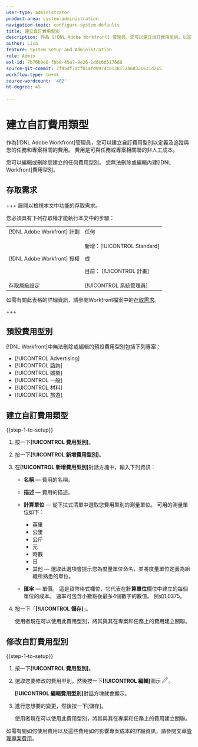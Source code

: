 ```yaml
---
user-type: administrator
product-area: system-administration
navigation-topic: configure-system-defaults
title: 建立自訂費用型別
description: 作為 [!DNL Adobe Workfront] 管理員，您可以建立自訂費用型別，以定義及追蹤與您的任務和專案相關的費用。 費用是可與任務或專案相關聯的非人工成本。
author: Lisa
feature: System Setup and Administration
role: Admin
exl-id: 7b76b9e8-fbb8-45a7-9e26-1ddc6d5176d8
source-git-commit: 7f95df7acfb1afd0974c0138152a68326631d265
workflow-type: tm+mt
source-wordcount: '402'
ht-degree: 4%

---
```


# 建立自訂費用類型

<!--**DON'T DELETE, DRAFT OR HIDE THIS ARTICLE. IT IS LINKED TO THE PRODUCT THROUGH THE CONTEXT SENSITIVE HELP LINKS.-->

作為[!DNL Adobe Workfront]管理員，您可以建立自訂費用型別以定義及追蹤與您的任務和專案相關的費用。 費用是可與任務或專案相關聯的非人工成本。

您可以編輯或刪除您建立的任何費用型別。 您無法刪除或編輯內建[!DNL Workfront]費用型別。

## 存取需求

+++ 展開以檢視本文中功能的存取需求。

您必須具有下列存取權才能執行本文中的步驟：

<table style="table-layout:auto"> 
 <col> 
 <col> 
 <tbody> 
  <tr> 
   <td role="rowheader">[!DNL Adobe Workfront] 計劃</td> 
   <td>任何</td> 
  </tr> 
  <tr> 
   <td role="rowheader">[!DNL Adobe Workfront] 授權</td> 
   <td><p>新增：[!UICONTROL Standard]</p>
   或
   <p>目前： [!UICONTROL 計畫]</p>
   </td> 
  </tr> 
  <tr> 
   <td role="rowheader">存取層級設定</td> 
   <td>[!UICONTROL 系統管理員]</td>
  </tr>
 </tbody> 
</table>

如需有關此表格的詳細資訊，請參閱Workfront檔案中的[存取需求](/help/quicksilver/administration-and-setup/add-users/access-levels-and-object-permissions/access-level-requirements-in-documentation.md)。

+++

## 預設費用型別

[!DNL Workfront]中無法刪除或編輯的預設費用型別包括下列專案：

* [!UICONTROL Advertising]
* [!UICONTROL 諮詢]
* [!UICONTROL 娛樂]
* [!UICONTROL 一般]
* [!UICONTROL 材料]
* [!UICONTROL 旅遊]

## 建立自訂費用類型

{{step-1-to-setup}}

1. 按一下&#x200B;**[!UICONTROL 費用型別]**。
1. 按一下&#x200B;**[!UICONTROL 新增費用型別]**。
1. 在&#x200B;**[!UICONTROL 新增費用型別]**&#x200B;對話方塊中，輸入下列資訊：

   * **名稱** — 費用的名稱。
   * **描述** — 費用的描述。
   * **計算單位** — 從下拉式清單中選取您費用型別的測量單位。 可用的測量單位如下：

      * 英里
      * 公里
      * 公斤
      * 元
      * 時數
      * 日
      * 其他 — 選取此選項會提示您為度量單位命名，並將度量單位定義為組織所熟悉的單位。

   * **匯率** — 單價。 這是貨幣格式欄位，它代表在&#x200B;**計算單位**&#x200B;欄位中建立的每個單位的成本。 速率可包含小數點後最多4個數字的數值。 例如1.0375。

1. 按一下「**[!UICONTROL 儲存]**」。

   使用者現在可以使用此費用型別，將其與其在專案和任務上的費用建立關聯。

## 修改自訂費用型別

{{step-1-to-setup}}

1. 按一下&#x200B;**[!UICONTROL 費用型別]**。
1. 選取您要修改的費用型別，然後按一下&#x200B;**[!UICONTROL 編輯]**&#x200B;圖示![編輯圖示](assets/edit-icon.png)。

   **[!UICONTROL 編輯費用型別]**&#x200B;對話方塊就會顯示。

1. 進行您想要的變更，然後按一下[儲存]。**&#x200B;**

   使用者現在可以使用此費用型別，將其與其在專案和任務上的費用建立關聯。

如需有關如何使用費用以及這些費用如何影響專案成本的詳細資訊，請參閱文章[管理專案費用](../../../manage-work/projects/project-finances/manage-project-expenses.md)。
